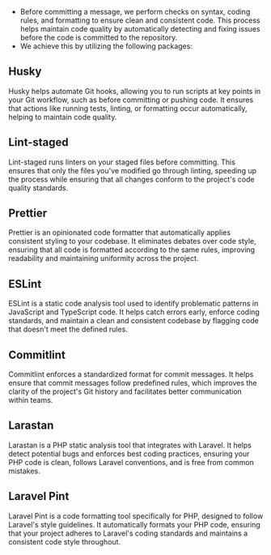 - Before committing a message, we perform checks on syntax, coding rules, and formatting to ensure clean and consistent code. This process helps maintain code quality by automatically detecting and fixing issues before the code is committed to the repository.
- We achieve this by utilizing the following packages:

## Husky

Husky helps automate Git hooks, allowing you to run scripts at key points in your Git workflow, such as before committing or pushing code. It ensures that actions like running tests, linting, or formatting occur automatically, helping to maintain code quality.

## Lint-staged

Lint-staged runs linters on your staged files before committing. This ensures that only the files you've modified go through linting, speeding up the process while ensuring that all changes conform to the project's code quality standards.

## Prettier

Prettier is an opinionated code formatter that automatically applies consistent styling to your codebase. It eliminates debates over code style, ensuring that all code is formatted according to the same rules, improving readability and maintaining uniformity across the project.

## ESLint

ESLint is a static code analysis tool used to identify problematic patterns in JavaScript and TypeScript code. It helps catch errors early, enforce coding standards, and maintain a clean and consistent codebase by flagging code that doesn't meet the defined rules.

## Commitlint

Commitlint enforces a standardized format for commit messages. It helps ensure that commit messages follow predefined rules, which improves the clarity of the project's Git history and facilitates better communication within teams.

## Larastan

Larastan is a PHP static analysis tool that integrates with Laravel. It helps detect potential bugs and enforces best coding practices, ensuring your PHP code is clean, follows Laravel conventions, and is free from common mistakes.

## Laravel Pint

Laravel Pint is a code formatting tool specifically for PHP, designed to follow Laravel's style guidelines. It automatically formats your PHP code, ensuring that your project adheres to Laravel's coding standards and maintains a consistent code style throughout.
